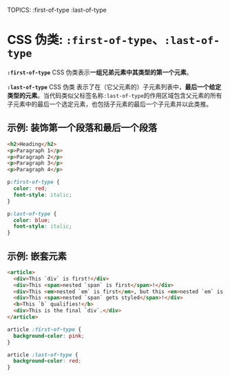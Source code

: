 TOPICS: :first-of-type
        :last-of-type

# CSS 伪类: `:first-of-type`、`:last-of-type`

**`:first-of-type`** CSS 伪类表示**一组兄弟元素中其类型的第一个元素**。

**`:last-of-type`** CSS 伪类 表示了在（它父元素的）子元素列表中，**最后一个给定类型的元素**。当代码类似父标签名称`:last-of-type`的作用区域包含父元素的所有子元素中的最后一个选定元素，也包括子元素的最后一个子元素并以此类推。

## 示例: 装饰第一个段落和最后一个段落

```html
<h2>Heading</h2>
<p>Paragraph 1</p>
<p>Paragraph 2</p>
<p>Paragraph 3</p>
<p>Paragraph 4</p>
```

```css
p:first-of-type {
  color: red;
  font-style: italic;
}

p:last-of-type {
  color: blue;
  font-style: italic;
}
```

## 示例: 嵌套元素

```html
<article>
  <div>This `div` is first!</div>
  <div>This <span>nested `span` is first</span>!</div>
  <div>This <em>nested `em` is first</em>, but this <em>nested `em` is last</em>!</div>
  <div>This <span>nested `span` gets styled</span>!</div>
  <b>This `b` qualifies!</b>
  <div>This is the final `div`.</div>
</article>
```

```css
article :first-of-type {
  background-color: pink;
}

article :last-of-type {
  background-color: red;
}
```
